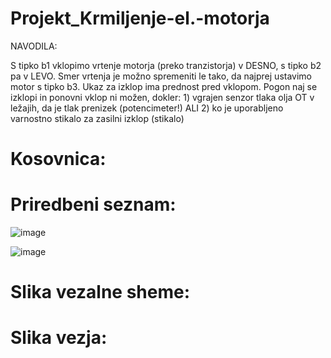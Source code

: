 # Projekt_Krmiljenje-el.-motorja
NAVODILA:

S tipko b1 vklopimo vrtenje motorja (preko tranzistorja) v DESNO, s tipko b2 pa v LEVO. Smer vrtenja je možno spremeniti le tako, da najprej ustavimo motor s tipko b3. Ukaz za izklop ima prednost pred vklopom. Pogon naj se izklopi in ponovni vklop ni možen, dokler: 1) vgrajen senzor tlaka olja OT v ležajih, da je tlak prenizek (potencimeter!) ALI 2) ko je uporabljeno varnostno stikalo za zasilni izklop (stikalo)

# Kosovnica:

# Priredbeni seznam:

![image](https://user-images.githubusercontent.com/71507657/230553413-31104cee-6663-4b43-9c57-ee7d5bd4f6c4.png)

![image](https://user-images.githubusercontent.com/71507657/230557650-b1e7ecc7-5513-4dc7-9ae5-ad02be32f100.png)

# Slika vezalne sheme:

# Slika vezja:
